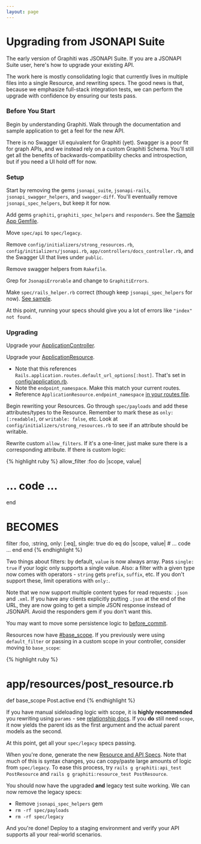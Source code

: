 ```yaml
---
layout: page
---
```


Upgrading from JSONAPI Suite
============================

The early version of Graphiti was JSONAPI Suite. If you are a JSONAPI
Suite user, here's how to upgrade your existing API.

The work here is mostly consolidating logic that currently lives in
multiple files into a single Resource, and rewriting specs. The good
news is that, because we emphasize full-stack integration tests, we can
perform the upgrade with confidence by ensuring our tests pass.

### Before You Start

Begin by understanding Graphiti. Walk through the documentation and
sample application to get a feel for the new API.

There is no Swagger UI equivalent for Graphiti (yet). Swagger is a
poor fit for graph APIs, and we instead rely on a custom Graphiti
Schema. You'll still get all the benefits of backwards-compatibility
checks and introspection, but if you need a UI hold off for now.

### Setup

Start by removing the gems `jsonapi_suite`, `jsonapi-rails`,
`jsonapi_swagger_helpers`, and `swagger-diff`. You'll eventually remove
`jsonapi_spec_helpers`, but keep it for now.

Add gems `graphiti`, `graphiti_spec_helpers` and `responders`. See the
[Sample App Gemfile](https://github.com/graphiti-api/employee_directory/blob/master/Gemfile).

Move `spec/api` to `spec/legacy`.

Remove `config/initializers/strong_resources.rb`,
`config/initializers/jsonapi.rb`, `app/controllers/docs_controller.rb`,
and the Swagger UI that lives under `public`.

Remove swagger helpers from `Rakefile`.

Grep for `JsonapiErrorable` and change to `GraphitiErrors`.

Make `spec/rails_helper.rb` correct (though keep `jsonapi_spec_helpers`
for now). [See sample](https://github.com/graphiti-api/employee_directory/blob/master/spec/rails_helper.rb).

At this point, running your specs should give you a lot of errors like
`"index" not found`.

### Upgrading

Upgrade your [ApplicationController](https://github.com/graphiti-api/employee_directory/blob/master/app/controllers/application_controller.rb).

Upgrade your [ApplicationResource](https://github.com/graphiti-api/employee_directory/blob/master/app/resources/application_resource.rb).

  * Note that this references `Rails.application.routes.default_url_options[:host]`. That's set in [config/application.rb](https://github.com/graphiti-api/employee_directory/blob/master/config/application.rb#L22).
  * Note the `endpoint_namespace`. Make this match your current routes.
  * Reference `ApplicationResource.endpoint_namespace` [in your routes file](https://github.com/graphiti-api/employee_directory/blob/master/config/routes.rb#L2).

Begin rewriting your Resources. Go through `spec/payloads` and add these
attributes/types to the Resource. Remember to mark these as `only:
[:readable]`, or `writable: false`, etc. Look at
`config/initializers/strong_resources.rb` to see if an attribute should
be writable.

Rewrite custom `allow_filters`. If it's a one-liner, just make sure
there is a corresponding attribute. If there is custom logic:

{% highlight ruby %}
allow_filter :foo do |scope, value|
  # ... code ...
end

# BECOMES

filter :foo, :string, only: [:eq], single: true do
  eq do |scope, value|
    # ... code ...
  end
end
{% endhighlight %}

Two things about filters: by default, `value` is now always array. Pass
`single: true` if your logic only supports a single value. Also: a
filter with a given type now comes with operators - `string` gets
`prefix`, `suffix`, etc. If you don't support these, limit operations
with `only:`.

Note that we now support multiple content types for read requests:
`.json` and `.xml`. If you have any clients explicitly putting `.json`
at the end of the URL, they are now going to get a simple JSON response
instead of JSONAPI. Avoid the responders gem if you don't want this.

You may want to move some persistence logic to [before_commit]({{site.github.url}}/guides/concepts/resources#side-effects).

Resources now have [#base_scope]({{site.github.url}}/guides/concepts/resources#basescope). If you previously were using `default_filter` or passing in a custom scope in your controller, consider moving to `base_scope`:

{% highlight ruby %}
# app/resources/post_resource.rb
def base_scope
  Post.active
end
{% endhighlight %}

If you have manual sideloading logic with scope, it is **highly
recommended** you rewriting using `params` - see [relationship docs]({{site.github.url}}/guides/concepts/resources#relationships). If you **do** still need `scope`, it now yields the parent ids as the first argument and the actual parent models as the second.

At this point, get all your `spec/legacy` specs passing.

When you're done, generate the new [Resource and API Specs]({{site.github.url}}/guides/concepts/testing). Note that much of this is syntax changes, you can copy/paste large amounts of logic from `spec/legacy`. To ease this process, try `rails g graphiti:api_test PostResource` and `rails g graphiti:resource_test PostResource`.

You should now have the upgraded **and** legacy test suite working. We
can now remove the legacy specs:

  * Remove `jsonapi_spec_helpers` gem
  * `rm -rf spec/payloads`
  * `rm -rf spec/legacy`

And you're done! Deploy to a staging environment and verify your API
supports all your real-world scenarios.

<br />
<br />
